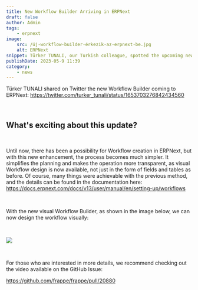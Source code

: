 ```yaml
---
title: New Workflow Builder Arriving in ERPNext
draft: false
author: Admin
tags:
    - erpnext
image:
    src: /új-workflow-builder-érkezik-az-erpnext-be.jpg
    alt: ERPNext
snippet: Türker TUNALI, our Turkish colleague, spotted the upcoming new Workflow Builder in the ERPNext GitHub repository.
publishDate: 2023-05-9 11:39
category:
    - news
---
```


<p>Türker TUNALI shared on Twitter the new Workflow Builder coming to ERPNext: <a href="https://twitter.com/turker_tunali/status/1653703276842434560" rel="noopener noreferrer">https://twitter.com/turker_tunali/status/1653703276842434560</a></p><p><br></p><h2>What's exciting about this update?</h2><p><br></p><p>Until now, there has been a possibility for Workflow creation in ERPNext, but with this new enhancement, the process becomes much simpler. It simplifies the planning and makes the operation more transparent, as visual Workflow design is now available, not just in the form of fields and tables as before. Of course, many things were achievable with the previous method, and the details can be found in the documentation here: <a href="https://docs.erpnext.com/docs/v13/user/manual/en/setting-up/workflows" rel="noopener noreferrer">https://docs.erpnext.com/docs/v13/user/manual/en/setting-up/workflows</a></p><p><br></p><p>With the new visual Workflow Builder, as shown in the image below, we can now design the workflow visually:</p><p><br></p><p><img src="/images/files/ERPNext-new-workflow-builder-01.jpg"></p><p><br></p><p>For those who are interested in more details, we recommend checking out the video available on the GitHub Issue:</p><p><a href="https://github.com/frappe/frappe/pull/20880" rel="noopener noreferrer">https://github.com/frappe/frappe/pull/20880</a></p>
